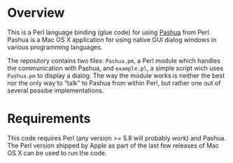 Overview
===========

This is a Perl language binding (glue code) for using [Pashua](http://www.bluem.net/jump/pashua) from Perl. Pashua is a Mac OS X application for using native GUI dialog windows in various programming languages.

The repository contains two files: `Pashua.pm`, a Perl module which handles the communication with Pashua, and `example.pl`, a simple script wich uses `Pashua.pm` to display a dialog. The way the module works is neither the best nor the only way to “talk” to Pashua from within Perl, but rather one out of several possibe implementations.

Requirements
=============
This code requires Perl (any version >= 5.8 will probably work) and Pashua. The Perl version shipped by Apple as part of the last few releases of Mac OS X can be used to run the code.


